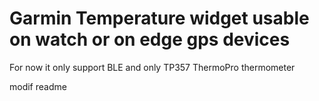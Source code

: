 # Garmin Temperature widget usable on watch or on edge gps devices

For now it only support BLE and only TP357 ThermoPro thermometer

modif readme

